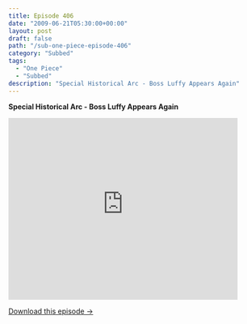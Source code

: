 ```yaml
---
title: Episode 406
date: "2009-06-21T05:30:00+00:00"
layout: post
draft: false
path: "/sub-one-piece-episode-406"
category: "Subbed"
tags:
  - "One Piece"
  - "Subbed"
description: "Special Historical Arc - Boss Luffy Appears Again"
---
```


**Special Historical Arc - Boss Luffy Appears Again**

<iframe width="640" height="360" src="https://www.rapidvideo.com/e/G0NNSBHMQ2" frameborder="0" marginwidth=0 marginheight=0 scrolling=no allowfullscreen style="max-width:90%;"></iframe>

<a href="http://ouo.io/qs/eCodkFEQ?s=https://www.rapidvideo.com/d/G0NNSBHMQ2" class="styled_a">Download this episode →</a>

